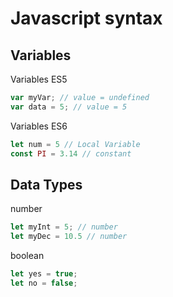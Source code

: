 # Javascript syntax

## Variables

Variables ES5
```javascript
var myVar; // value = undefined
var data = 5; // value = 5
```

Variables ES6
```javascript
let num = 5 // Local Variable
const PI = 3.14 // constant
```

## Data Types

number
```javascript
let myInt = 5; // number
let myDec = 10.5 // number
```
boolean
```javascript
let yes = true;
let no = false;
```
